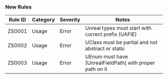 ### New Rules

 Rule ID | Category | Severity | Notes                                                    
---------|----------|----------|----------------------------------------------------------
 ZS0001  | Usage    | Error    | Unreal types must start with correct prefix (UAFIE)
 ZS0002  | Usage    | Error    | UClass must be partial and not abstract or static        
 ZS0003  | Usage    | Error    | UEnum must have [UnrealFieldPath] with proper path on it 


